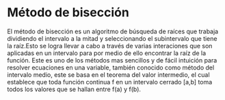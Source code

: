 # Método de bisección

El método de bisección es un algoritmo de búsqueda de raíces que trabaja dividiendo el intervalo a la mitad y seleccionando el subintervalo que tiene la raíz.Esto se logra llevar a cabo a través de varias interaciones que son aplicadas en un intervalo para por medio de ello encontrar la raíz de la función. Este es uno de los métodos mas sencillos y de fácil intuición para resolver ecuaciones en una variable, también conocido como método del intervalo medio, este se basa en el teorema del valor intermedio, el cual establece que toda función continua f  en un intervalo cerrado [a,b] toma todos los valores que se hallan entre f(a) y f(b).
